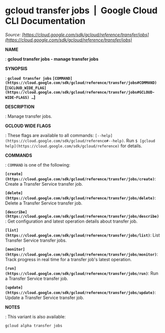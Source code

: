 # gcloud transfer jobs  |  Google Cloud CLI Documentation

*Source: [https://cloud.google.com/sdk/gcloud/reference/transfer/jobs](https://cloud.google.com/sdk/gcloud/reference/transfer/jobs)*

**NAME**

: **gcloud transfer jobs - manage transfer jobs**

**SYNOPSIS**

: **`gcloud transfer jobs` `[COMMAND](https://cloud.google.com/sdk/gcloud/reference/transfer/jobs#COMMAND)` [`[GCLOUD_WIDE_FLAG](https://cloud.google.com/sdk/gcloud/reference/transfer/jobs#GCLOUD-WIDE-FLAGS) …`]**

**DESCRIPTION**

: Manage transfer jobs.

**GCLOUD WIDE FLAGS**

: These flags are available to all commands: `[--help](https://cloud.google.com/sdk/gcloud/reference#--help)`.
Run `$ [gcloud help](https://cloud.google.com/sdk/gcloud/reference)` for details.

**COMMANDS**

: ``COMMAND`` is one of the following:

**`[create](https://cloud.google.com/sdk/gcloud/reference/transfer/jobs/create)`**:
Create a Transfer Service transfer job.

**`[delete](https://cloud.google.com/sdk/gcloud/reference/transfer/jobs/delete)`**:
Delete a Transfer Service transfer job.

**`[describe](https://cloud.google.com/sdk/gcloud/reference/transfer/jobs/describe)`**:
Get configuration and latest operation details about transfer job.

**`[list](https://cloud.google.com/sdk/gcloud/reference/transfer/jobs/list)`**:
List Transfer Service transfer jobs.

**`[monitor](https://cloud.google.com/sdk/gcloud/reference/transfer/jobs/monitor)`**:
Track progress in real time for a transfer job's latest operation.

**`[run](https://cloud.google.com/sdk/gcloud/reference/transfer/jobs/run)`**:
Run a Transfer Service transfer job.

**`[update](https://cloud.google.com/sdk/gcloud/reference/transfer/jobs/update)`**:
Update a Transfer Service transfer job.

**NOTES**

: This variant is also available:

```
gcloud alpha transfer jobs
```